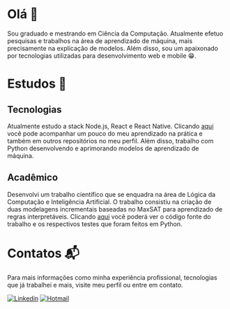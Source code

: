 # Olá  :wave:
Sou graduado e mestrando em Ciência da Computação. Atualmente efetuo pesquisas e trabalhos na área de aprendizado de máquina, mais precisamente na explicação de modelos. Além disso, sou um apaixonado por tecnologias utilizadas para desenvolvimento web e mobile 😁.

# Estudos :book:
## Tecnologias
Atualmente estudo a stack Node.js, React e React Native. Clicando [aqui](https://github.com/cacajr/Estudando-Stack) você pode acompanhar um pouco do meu aprendizado na prática e também em outros repositórios no meu perfil. Além disso, trabalho com Python desenvolvendo e aprimorando modelos de aprendizado de máquina.

## Acadêmico
Desenvolvi um trabalho científico que se enquadra na área de Lógica da Computação e Inteligência Artificial. O trabalho consistiu na criação de duas modelagens incrementais baseadas no MaxSAT para aprendizado de regras interpretáveis. Clicando [aqui](https://github.com/cacajr/Abordagens-Para-Aprendizado-de-Regras-de-Classificacao-Interpretavel) você poderá ver o código fonte do trabalho e os respectivos testes que foram feitos em Python.

# Contatos :mailbox_with_mail:
Para mais informações como minha experiência profissional, tecnologias que já trabalhei e mais, visite meu perfil ou entre em contato.

[![Linkedin](https://img.shields.io/badge/-Carlos%20Júnior-0077b5?style=flat&logo=Linkedin&logoColor=white&link=https://https://www.linkedin.com/in/carlos-j%C3%BAnior-b6318a193/)](https://www.linkedin.com/in/carlos-j%C3%BAnior-b6318a193/) [![Hotmail](https://img.shields.io/badge/-realcarlos7@hotmail.com-0078d4?style=flat&logo=Microsoft%20Outlook&logoColor=white&link=mailto:realcarlos7@hotmail.com)](mailto:realcarlos7@hotmail.com)
